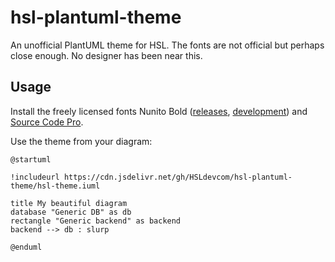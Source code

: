 # hsl-plantuml-theme

An unofficial PlantUML theme for HSL.
The fonts are not official but perhaps close enough.
No designer has been near this.

## Usage

Install the freely licensed fonts Nunito Bold ([releases](https://github.com/google/fonts/tree/master/ofl/nunito), [development](https://github.com/googlefonts/nunito/)) and [Source Code Pro](https://github.com/adobe-fonts/source-code-pro).

Use the theme from your diagram:
```
@startuml

!includeurl https://cdn.jsdelivr.net/gh/HSLdevcom/hsl-plantuml-theme/hsl-theme.iuml

title My beautiful diagram
database "Generic DB" as db
rectangle "Generic backend" as backend
backend --> db : slurp

@enduml
```
